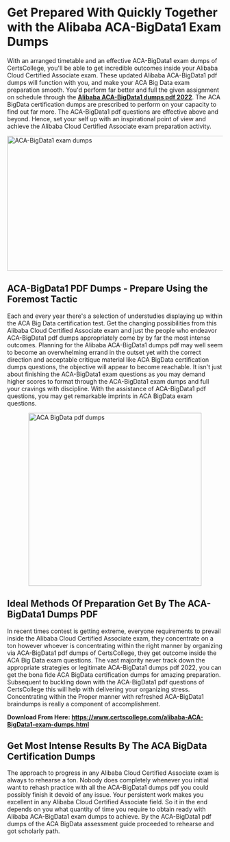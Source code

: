 <h1><strong>Get Prepared With Quickly Together with the Alibaba ACA-BigData1 Exam Dumps&nbsp;</strong></h1>
<p><span style="font-weight: 400;">With an arranged timetable and an effective  ACA-BigData1 exam dumps of CertsCollege, you'll be able to get incredible outcomes inside your Alibaba Cloud Certified Associate exam. These updated Alibaba ACA-BigData1 pdf dumps will function with you, and make your ACA Big Data exam preparation smooth. You'd perform far better and full the given assignment on schedule through the <strong><a href="https://www.certscollege.com/alibaba-ACA-BigData1-exam-dumps.html">Alibaba ACA-BigData1 dumps pdf 2022</a></strong>. The ACA BigData certification dumps are prescribed to perform on your capacity to find out far more. The  ACA-BigData1 pdf questions are effective above and beyond. Hence, set your self up with an inspirational point of view and achieve the Alibaba Cloud Certified Associate exam preparation activity.&nbsp;</span></p>
<p><span style="font-weight: 400;"><img style="display: block; margin-left: auto; margin-right: auto;" src="https://i.ibb.co/CPDK3ps/Yellow-and-Blue-Initiative-Blog-Banner.png" alt="ACA-BigData1 exam dumps" width="559" height="315" /></span></p>
<h2><strong>ACA-BigData1 PDF Dumps - Prepare Using the Foremost Tactic</strong></h2>
<p><span style="font-weight: 400;">Each and every year there's a selection of understudies displaying up within the ACA Big Data certification test. Get the changing possibilities from this Alibaba Cloud Certified Associate exam and just the people who endeavor ACA-BigData1 pdf dumps appropriately come by by far the most intense outcomes. Planning for the Alibaba ACA-BigData1 dumps pdf may well seem to become an overwhelming errand in the outset yet with the correct direction and acceptable critique material like ACA BigData certification dumps questions, the objective will appear to become reachable. It isn't just about finishing the ACA-BigData1 exam questions as you may demand higher scores to format through the ACA-BigData1 exam dumps and full your cravings with discipline. With the assistance of ACA-BigData1 pdf questions, you may get remarkable imprints in ACA BigData exam questions.</span></p>
<p><span style="font-weight: 400;"><a href="https://tinyurl.com/y44pbvol"><img style="display: block; margin-left: auto; margin-right: auto;" src="https://i.ibb.co/9tMrhdY/Teacher-Appreciation-Invitation.png" alt="ACA BigData pdf dumps " width="404" height="404" /></a></span></p>
<h2><strong>Ideal Methods Of Preparation Get By The ACA-BigData1 Dumps PDF</strong></h2>
<p><span style="font-weight: 400;">In recent times contest is getting extreme, everyone requirements to prevail inside the Alibaba Cloud Certified Associate exam, they concentrate on a ton however whoever is concentrating within the right manner by organizing via ACA-BigData1 pdf dumps of CertsCollege, they get outcome inside the ACA Big Data exam questions. The vast majority never track down the appropriate strategies or legitimate ACA-BigData1 dumps pdf 2022, you can get the bona fide ACA BigData certification dumps for amazing preparation. Subsequent to buckling down with the  ACA-BigData1 pdf questions of CertsCollege this will help with delivering your organizing stress. Concentrating within the Proper manner with refreshed ACA-BigData1 braindumps is really a component of accomplishment.</span></p>
<p><span style="font-weight: 400;"><strong>Download From Here: <a href="https://www.certscollege.com/alibaba-ACA-BigData1-exam-dumps.html">https://www.certscollege.com/alibaba-ACA-BigData1-exam-dumps.html</a></strong></span></p>
<h2><strong>Get Most Intense Results By The ACA BigData Certification Dumps</strong></h2>
<p><span style="font-weight: 400;">The approach to progress in any Alibaba Cloud Certified Associate exam is always to rehearse a ton. Nobody does completely whenever you initial want to rehash practice with all the ACA-BigData1 dumps pdf you could possibly finish it devoid of any issue. Your persistent work makes you excellent in any Alibaba Cloud Certified Associate field. So it in the end depends on you what quantity of time you require to obtain ready with Alibaba ACA-BigData1 exam dumps to achieve. By the ACA-BigData1 pdf dumps of the ACA BigData assessment guide proceeded to rehearse and got scholarly path.</span></p>
